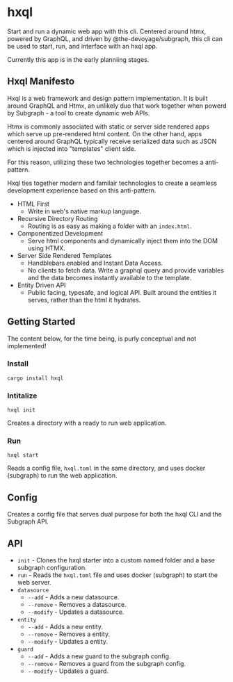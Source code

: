 # hxql

Start and run a dynamic web app with this cli. Centered around htmx, powered by
GraphQL, and driven by @the-devoyage/subgraph, this cli can be used to start, run, and 
interface with an hxql app.

Currently this app is in the early planniing stages.

## Hxql Manifesto

Hxql is a web framework and design pattern implementation. It is built around GraphQL and
Htmx, an unlikely duo that work together when powerd by Subgraph - a tool to create dynamic
web APIs.

Htmx is commonly associated with static or server side rendered apps which serve up pre-rendered
html content. On the other hand, apps centered around GraphQL typically receive serialized 
data such as JSON which is injected into "templates" client side. 

For this reason, utilizing these two technologies together becomes a anti-pattern. 

Hxql ties together modern and familair technologies to create a seamless development experience
based on this anti-pattern.

- HTML First
    - Write in web's native markup language.
- Recursive Directory Routing
    - Routing is as easy as making a folder with an `index.html`. 
- Componentized Development
    - Serve html components and dynamically inject them into the DOM using HTMX.
- Server Side Rendered Templates
    - Handblebars enabled and Instant Data Access.
    - No clients to fetch data. Write a graphql query and provide variables and the data
    becomes instantly available to the template.
- Entity Driven API
    - Public facing, typesafe, and logical API. Built around the entities it serves, rather
    than the html it hydrates.

## Getting Started 

The content below, for the time being, is purly conceptual and not implemented!

### Install

`cargo install hxql`

### Intitalize 

`hxql init`

Creates a directory with a ready to run web application.

### Run

`hxql start`

Reads a config file, `hxql.toml` in the same directory, and uses docker (subgraph) to run the
web application.

## Config

Creates a config file that serves dual purpose for both the hxql CLI and the Subgraph API.

## API

- `init` - Clones the hxql starter into a custom named folder and a base subgraph configuration.
- `run` - Reads the `hxql.toml` file and uses docker (subgraph) to start the web server.
- `datasource`
    - `--add` - Adds a new datasource.
    - `--remove` - Removes a datasource.
    - `--modify` - Updates a datasource.
- `entity`
    - `--add` - Adds a new entity.
    - `--remove` - Removes a entity.
    - `--modify` - Updates a entity.
- `guard`
    - `--add` - Adds a new guard to the subgraph config.
    - `--remove` - Removes a guard from the subgraph config.
    - `--modify` - Updates a guard.

